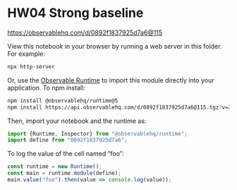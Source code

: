 # HW04 Strong baseline

https://observablehq.com/d/0892f1837925d7a6@115

View this notebook in your browser by running a web server in this folder. For
example:

~~~sh
npx http-server
~~~

Or, use the [Observable Runtime](https://github.com/observablehq/runtime) to
import this module directly into your application. To npm install:

~~~sh
npm install @observablehq/runtime@5
npm install https://api.observablehq.com/d/0892f1837925d7a6@115.tgz?v=3
~~~

Then, import your notebook and the runtime as:

~~~js
import {Runtime, Inspector} from "@observablehq/runtime";
import define from "0892f1837925d7a6";
~~~

To log the value of the cell named “foo”:

~~~js
const runtime = new Runtime();
const main = runtime.module(define);
main.value("foo").then(value => console.log(value));
~~~
